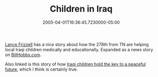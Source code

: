 ﻿---
title: Children in Iraq
date: "2005-04-01T16:36:45.7230000-05:00"
description: Lance Frizzell has a nice story about how the 278th from TN are
featuredImage: /img/default-post-image.jpg
---

[Lance Frizzell](http://iraq.billhobbs.com/) has a nice story about how the 278th from TN are helping local Iraqi children medically and educationally. Expanded as a news story on [BillHobbs.com](http://billhobbs.com/hobbsonline/005761.html).

Also linked is this story of how [Iraqi children hold the key to a peaceful future](http://www.estripes.com/article.asp?section=104&article=27186&archive=true), which I think is certainly true.

